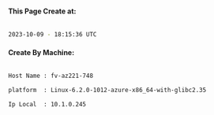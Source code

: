
   
#### This Page Create at:

```bash

2023-10-09 - 18:15:36 UTC

```

#### Create By Machine:

```bash

Host Name : fv-az221-748

platform  : Linux-6.2.0-1012-azure-x86_64-with-glibc2.35

Ip Local  : 10.1.0.245

```

